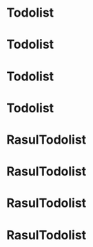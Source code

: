 # Todolist
# Todolist
# Todolist
# Todolist
# RasulTodolist
# RasulTodolist
# RasulTodolist
# RasulTodolist
